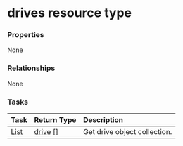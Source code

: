 # drives resource type



### Properties
None

### Relationships
None


### Tasks

| Task		   | Return Type	|Description|
|:---------------|:--------|:----------|
|[List](../api/drive_list.md) | [drive](drive.md) [] |Get drive object collection. |

<!-- uuid: c4d44dea-8cbe-4fe6-bc82-fe6334f6e96e
2015-10-09 18:31:36 UTC -->